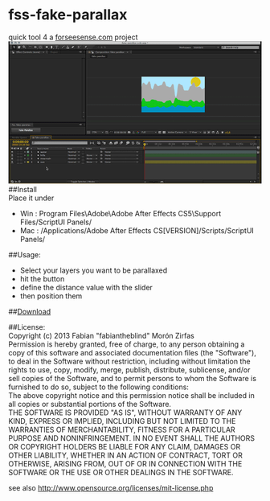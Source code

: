 fss-fake-parallax
=================

quick tool 4 a [forseesense.com](http://forseesense.com) project
![anim](fss-fake-parallax.gif)  
##Install  
Place it under
- Win : Program Files\Adobe\Adobe After Effects CS5\Support Files/ScriptUI Panels/  
- Mac : /Applications/Adobe After Effects CS[VERSION]/Scripts/ScriptUI Panels/  

##Usage:

- Select your layers you want to be parallaxed  
- hit the button  
- define the distance value with the slider  
- then position them  

##[Download](https://github.com/fabiantheblind/fss-fake-parallax/archive/master.zip)  

##License:  
Copyright (c)  2013 Fabian "fabiantheblind" Morón Zirfas  
Permission is hereby granted, free of charge, to any person obtaining a copy of this software and associated documentation files (the "Software"), to deal in the Software  without restriction, including without limitation the rights to use, copy, modify, merge, publish, distribute, sublicense, and/or sell copies of the Software, and to  permit persons to whom the Software is furnished to do so, subject to the following conditions:  
The above copyright notice and this permission notice shall be included in all copies or substantial portions of the Software.  
THE SOFTWARE IS PROVIDED "AS IS", WITHOUT WARRANTY OF ANY KIND, EXPRESS OR IMPLIED, INCLUDING BUT NOT LIMITED TO THE WARRANTIES OF MERCHANTABILITY, FITNESS FOR A  PARTICULAR PURPOSE AND NONINFRINGEMENT. IN NO EVENT SHALL THE AUTHORS OR COPYRIGHT HOLDERS BE LIABLE FOR ANY CLAIM, DAMAGES OR OTHER LIABILITY, WHETHER IN AN ACTION OF  CONTRACT, TORT OR OTHERWISE, ARISING FROM, OUT OF OR IN CONNECTION WITH THE SOFTWARE OR THE USE OR OTHER DEALINGS IN THE SOFTWARE.  

see also http://www.opensource.org/licenses/mit-license.php

